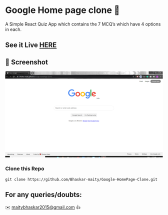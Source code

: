 #  Google Home page clone 💎

A Simple React Quiz App which contains the 7 MCQ’s which have 4 options in each.

## See it Live [HERE](https://bhaskar-maity.github.io/Google-HomePage-Clone/) 


## 📝 Screenshot
![](https://github.com/Bhaskar-maity/Google-HomePage-Clone/blob/master/screenshot.png)

### Clone this Repo
```
git clone https://github.com/Bhaskar-maity/Google-HomePage-Clone.git
```
## For any queries/doubts:

:envelope: maitybhaskar2015@gmail.com :thumbsup:
